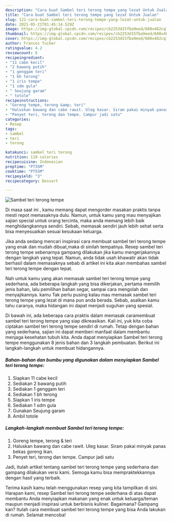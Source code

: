 ```yaml
---
description: "Cara buat Sambel teri terong tempe yang lezat Untuk Jualan"
title: "Cara buat Sambel teri terong tempe yang lezat Untuk Jualan"
slug: 121-cara-buat-sambel-teri-terong-tempe-yang-lezat-untuk-jualan
date: 2021-05-21T01:45:14.529Z
image: https://img-global.cpcdn.com/recipes/cb2253d15fba9eed/680x482cq70/sambel-teri-terong-tempe-foto-resep-utama.jpg
thumbnail: https://img-global.cpcdn.com/recipes/cb2253d15fba9eed/680x482cq70/sambel-teri-terong-tempe-foto-resep-utama.jpg
cover: https://img-global.cpcdn.com/recipes/cb2253d15fba9eed/680x482cq70/sambel-teri-terong-tempe-foto-resep-utama.jpg
author: Frances Tucker
ratingvalue: 4.2
reviewcount: 8
recipeingredient:
- "11 cabe kecil"
- "2 bawang putih"
- "1 genggam teri"
- "1 bh terong"
- "1 iris tempe"
- "1 sdm gula"
- " Seujung garam"
- " totole"
recipeinstructions:
- "Goreng tempe, terong &amp; teri"
- "Haluskan bawang dan cabe rawit. Uleg kasar. Siram pakai minyak panas bekas goreng ikan."
- "Penyet teri, terong dan tempe. Campur jadi satu"
categories:
- Resep
tags:
- sambel
- teri
- terong

katakunci: sambel teri terong 
nutrition: 119 calories
recipecuisine: Indonesian
preptime: "PT35M"
cooktime: "PT55M"
recipeyield: "3"
recipecategory: Dessert

---
```



![Sambel teri terong tempe](https://img-global.cpcdn.com/recipes/cb2253d15fba9eed/680x482cq70/sambel-teri-terong-tempe-foto-resep-utama.jpg)

Di masa  saat ini , kamu memang dapat mengorder masakan praktis tanpa mesti repot memasaknya dulu. Namun, untuk kamu yang mau menyajikan sajian special untuk orang tercinta, maka anda memang lebih baik menghidangkannya sendiri. Sebab, memasak sendiri jauh lebih sehat serta bisa menyesuaikan sesuai kesukaan keluarga.

Jika anda sedang mencari inspirasi cara membuat sambel teri terong tempe yang enak dan mudah dibuat,maka di sinilah tempatnya. Resep sambel teri terong tempe  sebenarnya gampang dilakukan jika kamu mengerjakannya dengan langkah yang tepat. Namun, anda tidak usah khawatir akan tidak berhasil dalam memasaknya 
sebab di artikel ini kita akan membahas sambel teri terong tempe dengan tepat.  



Nah untuk kamu yang akan memasak sambel teri terong tempe yang sederhana, ada beberapa langkah yang bisa dikerjakan, pertama memilih jenis bahan, lalu pemilihan bahan segar, sampai cara mengolah dan menyajikannya. kamu Tak perlu pusing kalau mau memasak sambel teri terong tempe yang lezat di mana pun anda berada. Sebab, asalkan kamu  tahu caranya, maka hidangan ini dapat menjadi suguhan yang spesial.

Di bawah ini, ada beberapa cara praktis  dalam memasak caramembuat sambel teri terong tempe yang siap dikreasikan. Kali ini, yuk kita coba ciptakan sambel teri terong tempe sendiri di rumah. Tetap dengan bahan yang sederhana, sajian ini dapat memberi manfaat dalam membantu menjaga kesehatan tubuh kita. Anda dapat menyiapkan Sambel teri terong tempe menggunakan 8 jenis bahan dan 3 langkah pembuatan. Berikut ini langkah-langkah untuk membuat hidangannya.

<!--inarticleads1-->

##### Bahan-bahan dan bumbu yang digunakan dalam menyiapkan Sambel teri terong tempe:

1. Siapkan 11 cabe kecil
1. Sediakan 2 bawang putih
1. Sediakan 1 genggam teri
1. Sediakan 1 bh terong
1. Siapkan 1 iris tempe
1. Sediakan 1 sdm gula
1. Gunakan  Seujung garam
1. Ambil  totole




<!--inarticleads2-->

##### Langkah-langkah membuat Sambel teri terong tempe:

1. Goreng tempe, terong &amp; teri
1. Haluskan bawang dan cabe rawit. Uleg kasar. Siram pakai minyak panas bekas goreng ikan.
1. Penyet teri, terong dan tempe. Campur jadi satu




Jadi, itulah artikel tentang  sambel teri terong tempe  yang sederhana dan gampang dilakukan versi kami. Semoga kamu bisa mempraktekkannya dengan hasil yang terbaik. 

Terima kasih kamu telah menggunakan resep yang kita tampilkan di sini. Harapan kami, resep  Sambel teri terong tempe sederhana di atas dapat membantu Anda menyiapkan makanan yang enak untuk keluarga/teman maupun menjadi inspirasi untuk berbisnis kuliner. Bagaimana? Gampang kan? Itulah cara membuat sambel teri terong tempe yang bisa Anda lakukan di rumah. Selamat mencoba!

